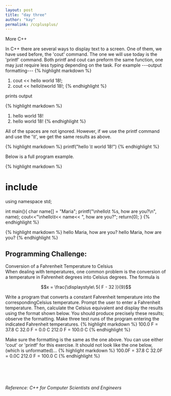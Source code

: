 ```yaml
---
layout: post
title: "day three"
author: "kay"
permalink: /ccplusplus/
---
```


More C++

In C++ there are several ways to display text to a screen. One of them, we have used before, the 'cout' command. The one we will use today is the 'printf' command. Both printf and cout can preform the same function, one may just require less typing depending on the task. For example
---output formatting---
{% highlight markdown %}
  1. cout << hello     world 18!;
  2. cout << hello\tworld 18!;
{% endhighlight %}

prints output

{% highlight markdown %}
  1. hello     world 18!
  2. hello     world 18!
{% endhighlight %}

All of the spaces are not ignored. However, if we use the printf command and use the '\t', we get the same results as above.

{% highlight markdown %}
  printf("hello \t world 18!")
{% endhighlight %}

Below is a full program example.

{% highlight markdown %}
  # include <iostream>
  using namespace std;

  int main(){
    char name[] = "Maria";
    printf("\nhello\t %s, how are you?\n", name);
    cout<<"\nhello\t<< name<< ", how are you?";
  return(0);
  }
{% endhighlight %}

{% highlight markdown %}
  hello     Maria, how are you?
  hello     Maria, how are you?
{% endhighlight %}

## Programming Challenge:

Conversion of a Fahrenheit Temperature to Celsius<br/>
When dealing with temperatures, one common problem is the conversion of a temperature in Fahrenheit degrees into Celsius degrees. The formula is

$$x = \frac{\displaystyle\ 5( F - 32 )}{9}$$

Write a program that converts a constant Fahrenheit temperature into the correspondingCelsius temperature. Prompt the user to enter a Fahrenheit temperature. Then, calculate the Celsius equivalent and display the results using the format shown below. You should produce precisely these results; observe the formatting. Make three test runs of the program entering the indicated Fahrenheit temperatures.
{% highlight markdown %}
  100.0 F =  37.8 C
  32.0 F =    0.0 C
  212.0 F = 100.0 C
{% endhighlight %}

Make sure the formatting is the same as the one above. You can use either 'cout' or 'printf' for this exercise.
It should not look like the one below, (which is unformatted)...
{% highlight markdown %}
  100.0F = 37.8 C
  32.0F = 0.0C
  212.0 F = 100.0 C
{% endhighlight %}

<br/><br/><br/><br/>
<i>Reference: C++ for Computer Scientists and Engineers</i>

